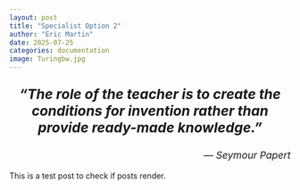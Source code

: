 ```yaml
---
layout: post
title: "Specialist Option 2"
author: "Eric Martin"
date: 2025-07-25
categories: documentation
image: Turingbw.jpg
---
```

<p style="font-size: 1.75em; font-weight: bold; text-align: center;">
<em>“The role of the teacher is to create the conditions for invention rather than provide ready-made knowledge.”</em>
</p>

<p style="text-align: right; font-size: 1.25em;">
<em>— Seymour Papert</em>
</p>


This is a test post to check if posts render.
